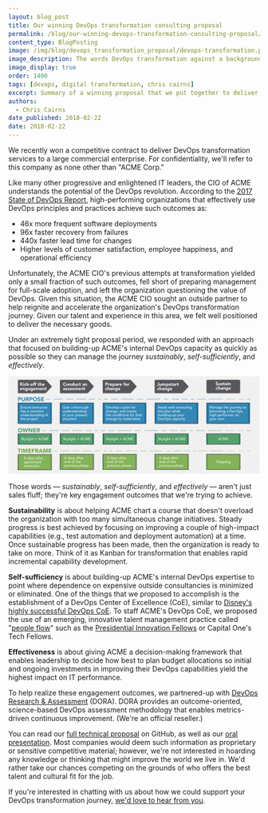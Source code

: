 ```yaml
---
layout: blog_post
title: Our winning DevOps transformation consulting proposal
permalink: /blog/our-winning-devops-transformation-consulting-proposal/
content_type: BlogPosting
image: /img/blog/devops_transformation_proposal/devops-transformation.png
image_description: The words DevOps transformation against a background of arrows symbolizing progress.
image_display: true
order: 1400
tags: [devops, digital transformation, chris cairns]
excerpt: Summary of a winning proposal that we put together to deliver DevOps transformation services to a large commercial enterprise.
authors:
  - Chris Cairns
date_published: 2018-02-22
date: 2018-02-22
---
```


We recently won a competitive contract to deliver DevOps transformation services to a large commercial enterprise. For confidentiality, we'll refer to this company as none other than "ACME Corp."

Like many other progressive and enlightened IT leaders, the CIO of ACME understands the potential of the DevOps revolution. According to the <a href="https://puppet.com/resources/whitepaper/state-of-devops-report">2017 State of DevOps Report</a>, high-performing organizations that effectively use DevOps principles and practices achieve such outcomes as:

* 46x more frequent software deployments
* 96x faster recovery from failures
* 440x faster lead time for changes
* Higher levels of customer satisfaction, employee happiness, and operational efficiency

Unfortunately, the ACME CIO's previous attempts at transformation yielded only a small fraction of such outcomes, fell short of preparing management for full-scale adoption, and left the organization questioning the value of DevOps. Given this situation, the ACME CIO sought an outside partner to help reignite and accelerate the organization's DevOps transformation journey. Given our talent and experience in this area, we felt well positioned to deliver the necessary goods.

Under an extremely tight proposal period, we responded with an approach that focused on building-up ACME's internal DevOps capacity as quickly as possible so they can manage the journey *sustainably*, *self-sufficiently*, and *effectively*.

![Phases of the ACME engagement.](/img/blog/devops_transformation_proposal/acme-engagement-phases.png)

Those words &mdash; *sustainably*, *self-sufficiently*, and *effectively* &mdash; aren't just sales fluff; they're key engagement outcomes that we're trying to achieve.

**Sustainability** is about helping ACME chart a course that doesn't overload the organization with too many simultaneous change initiatives. Steady progress is best achieved by focusing on improving a couple of high-impact capabilities (e.g., test automation and deployment automation) at a time. Once sustainable progress has been made, then the organization is ready to take on more. Think of it as Kanban for transformation that enables rapid incremental capability development.

**Self-sufficiency** is about building-up ACME's internal DevOps expertise to point where dependence on expensive outside consultancies is minimized or eliminated. One of the things that we proposed to accomplish is the establishment of a DevOps Center of Excellence (CoE), similar to <a href="https://thenewstack.io/magic-behind-disney-devops-experience/">Disney's highly successful DevOps CoE</a>. To staff ACME's DevOps CoE, we proposed the use of an emerging, innovative talent management practice called "<a href="https://blog.codingitforward.com/people-flow-in-action-coding-it-forward-d9e94d1d0ff9">people flow</a>" such as the <a href="https://presidentialinnovationfellows.gov/">Presidential Innovation Fellows</a> or Capital One's Tech Fellows.

**Effectiveness** is about giving ACME a decision-making framework that enables leadership to decide how best to plan budget allocations so initial and ongoing investments in improving their DevOps capabilities yield the highest impact on IT performance.

To help realize these engagement outcomes, we partnered-up with <a href="https://devops-research.com/">DevOps Research & Assessment</a> (DORA). DORA provides an outcome-oriented, science-based DevOps assessment methodology that enables metrics-driven continuous improvement. (We're an official reseller.)

You can read our <a href="https://github.com/skylight-hq/devops-transformation-consulting-proposal/blob/master/Skylight%20-%20ACME%20Corp%20-%20DevOps%20Transformation%20Consulting%20-%20Technical%20Proposal.pdf">full technical proposal</a> on GitHub, as well as our <a href="https://github.com/skylight-hq/devops-transformation-consulting-proposal/blob/master/Skylight%20-%20ACME%20Corp%20-%20DevOps%20Transformation%20Consulting%20-%20Oral%20Presentation%20Slide%20Deck.pdf">oral presentation</a>. Most companies would deem such information as proprietary or sensitive competitive material; however, we're not interested in hoarding any knowledge or thinking that might improve the world we live in. We'd rather take our chances competing on the grounds of who offers the best talent and cultural fit for the job.

If you're interested in chatting with us about how we could support your DevOps transformation journey, [we'd love to hear from you](/hire-us).
